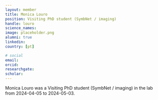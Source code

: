 ```yaml
---
layout: member
title: Monica Louro
position: Visiting PhD student (SymbNet / imaging)
handle: louro
science_names:
image: placeholder.png
alumni: true
linkedin:
country: [pt]

# social
email:
orcid:
researchgate:
scholar:
---
```


Monica Louro was a Visiting PhD student (SymbNet / imaging) in the lab from 2024-04-05 to 2024-05-03.